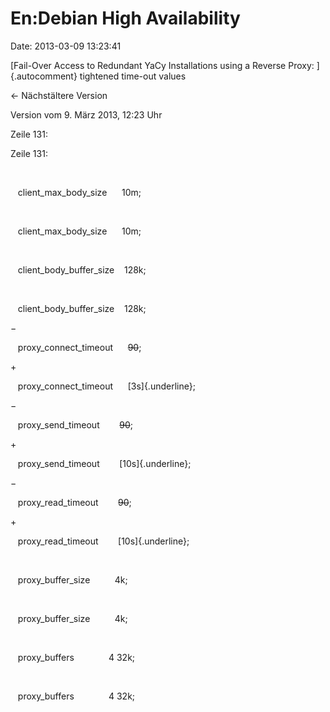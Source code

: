 En:Debian High Availability
===========================

Date: 2013-03-09 13:23:41

[Fail-Over Access to Redundant YaCy Installations using a Reverse Proxy:
]{.autocomment} tightened time-out values

← Nächstältere Version

Version vom 9. März 2013, 12:23 Uhr

Zeile 131:

Zeile 131:

 

<div>

   client\_max\_body\_size      10m;

</div>

 

<div>

   client\_max\_body\_size      10m;

</div>

 

<div>

   client\_body\_buffer\_size    128k;

</div>

 

<div>

   client\_body\_buffer\_size    128k;

</div>

−

<div>

   proxy\_connect\_timeout      ~~90~~;

</div>

\+

<div>

   proxy\_connect\_timeout      [3s]{.underline};

</div>

−

<div>

   proxy\_send\_timeout        ~~90~~;

</div>

\+

<div>

   proxy\_send\_timeout        [10s]{.underline};

</div>

−

<div>

   proxy\_read\_timeout        ~~90~~;

</div>

\+

<div>

   proxy\_read\_timeout        [10s]{.underline};

</div>

 

<div>

   proxy\_buffer\_size          4k;

</div>

 

<div>

   proxy\_buffer\_size          4k;

</div>

 

<div>

   proxy\_buffers              4 32k;

</div>

 

<div>

   proxy\_buffers              4 32k;

</div>
